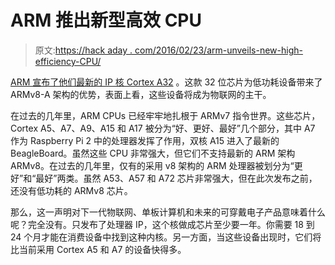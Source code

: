 # ARM 推出新型高效 CPU

> 原文:[https://hack aday . com/2016/02/23/arm-unveils-new-high-efficiency-CPU/](https://hackaday.com/2016/02/23/arm-unveils-new-high-efficency-cpu/)

[ARM 宣布了他们最新的 IP 核 Cortex A32](https://www.arm.com/about/newsroom/new-ultra-efficient-arm-cortex-a32-processor-expands-embedded-and-iot-portfolio.php) 。这款 32 位芯片为低功耗设备带来了 ARMv8-A 架构的优势，表面上看，这些设备将成为物联网的主干。

在过去的几年里，ARM CPUs 已经牢牢地扎根于 ARMv7 指令世界。这些芯片，Cortex A5、A7、A9、A15 和 A17 被分为“好、更好、最好”几个部分，其中 A7 作为 Raspberry Pi 2 中的处理器发挥了作用，双核 A15 进入了最新的 BeagleBoard。虽然这些 CPU 非常强大，但它们不支持最新的 ARM 架构 ARMv8。在过去的几年里，仅有的采用 v8 架构的 ARM 处理器被划分为“更好”和“最好”两类。虽然 A53、A57 和 A72 芯片非常强大，但在此次发布之前，还没有低功耗的 ARMv8 芯片。

那么，这一声明对下一代物联网、单板计算机和未来的可穿戴电子产品意味着什么呢？完全没有。只发布了处理器 IP，这个核做成芯片至少要一年。你需要 18 到 24 个月才能在消费设备中找到这种内核。另一方面，当这些设备出现时，它们将比当前采用 Cortex A5 和 A7 的设备快得多。